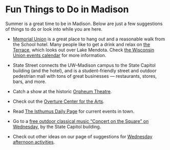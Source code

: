 # Fun Things to Do in Madison

Summer is a great time to be in Madison.  Below are just a few suggestions of things to do or look into while you are
here.

-   [Memorial Union](https://union.wisc.edu/visit/memorial-union/) is a great place to hang out and a reasonable walk
    from the School hotel.  Many people like to get a drink and relax on
    [the Terrace](https://union.wisc.edu/visit/terrace-at-the-memorial-union/), which looks out over Lake Mendota.
    Check [the Wisconsin Union events calendar](https://union.wisc.edu/events-and-activities/event-calendar/) for more
    information.

-   State Street connects the UW&ndash;Madison campus to the State Capitol building (and the hotel), and is a
    student-friendly street and outdoor pedestrian mall with tons of great businesses — restaurants, stores, bars, and
    more.

-   Catch a show at the historic [Orpheum Theatre](http://www.madisonorpheum.com).

-   Check out the [Overture Center for the Arts](http://www.overturecenter.org/).

-   Read [The Isthumus Daily Page](https://isthmus.com/) for current events in town.

-   Go to a [free outdoor classical music “Concert on the Square” on
    Wednesday](https://wisconsinchamberorchestra.org/performance-listing/category/concerts-on-the-square), by the State
    Capitol building.

-   Check out other ideas on our page of suggestions for [Wednesday afternoon activities](wednesday-activities.md).
